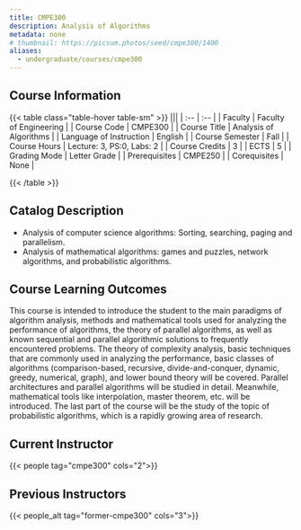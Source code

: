 ```yaml
---
title: CMPE300
description: Analysis of Algorithms
metadata: none
# thumbnail: https://picsum.photos/seed/cmpe300/1400
aliases:
  - undergraduate/courses/cmpe300
---
```


## Course Information

<!-- prettier-ignore-start -->
{{< table class="table-hover table-sm" >}}
|||
| :-- | :-- |
| Faculty | Faculty of Engineering |
| Course Code | CMPE300 |
| Course Title | Analysis of Algorithms |
| Language of Instruction | English |
| Course Semester | Fall |
| Course Hours | Lecture: 3, PS:0, Labs: 2 |
| Course Credits | 3 |
| ECTS | 5 |
| Grading Mode | Letter Grade |
| Prerequisites | CMPE250 |
| Corequisites | None |

{{< /table >}}
<!-- prettier-ignore-end -->

## Catalog Description

- Analysis of computer science algorithms: Sorting, searching, paging and parallelism.
- Analysis of mathematical algorithms: games and puzzles, network algorithms, and probabilistic algorithms.

## Course Learning Outcomes

This course is intended to introduce the student to the main paradigms of algorithm analysis, methods and
mathematical tools used for analyzing the performance of algorithms, the theory of parallel algorithms, as well as
known sequential and parallel algorithmic solutions to frequently encountered problems.
The theory of complexity analysis, basic techniques that are commonly used in analyzing the performance, basic
classes of algorithms (comparison-based, recursive, divide-and-conquer, dynamic, greedy, numerical, graph), and
lower bound theory will be covered. Parallel architectures and parallel algorithms will be studied in detail. Meanwhile,
mathematical tools like interpolation, master theorem, etc. will be introduced. The last part of the course will be the
study of the topic of probabilistic algorithms, which is a rapidly growing area of research.

## Current Instructor

{{< people tag="cmpe300" cols="2">}}

## Previous Instructors

{{< people_alt tag="former-cmpe300" cols="3">}}
